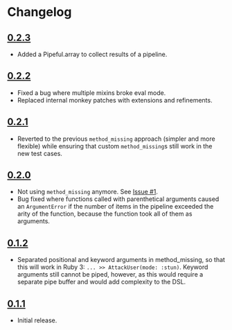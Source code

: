 # Changelog

## [0.2.3](https://github.com/fpsvogel/pipeful/releases/tag/0.2.3)

- Added a Pipeful.array to collect results of a pipeline.

## [0.2.2](https://github.com/fpsvogel/pipeful/releases/tag/0.2.2)

- Fixed a bug where multiple mixins broke eval mode.
- Replaced internal monkey patches with extensions and refinements.

## [0.2.1](https://github.com/fpsvogel/pipeful/releases/tag/0.2.1)

- Reverted to the previous `method_missing` approach (simpler and more flexible) while ensuring that custom `method_missing`s still work in the new test cases.

## [0.2.0](https://github.com/fpsvogel/pipeful/releases/tag/0.2.0)

- Not using `method_missing` anymore. See [Issue #1](https://github.com/fpsvogel/pipeful/issues/1).
- Bug fixed where functions called with parenthetical arguments caused an `ArgumentError` if the number of items in the pipeline exceeded the arity of the function, because the function took all of them as arguments.

## [0.1.2](https://github.com/fpsvogel/pipeful/releases/tag/0.1.2)

- Separated positional and keyword arguments in method_missing, so that this will work in Ruby 3: `... >> AttackUser(mode: :stun)`. Keyword arguments still cannot be piped, however, as this would require a separate pipe buffer and would add complexity to the DSL.

## [0.1.1](https://github.com/fpsvogel/pipeful/releases/tag/0.1.1)

- Initial release.
